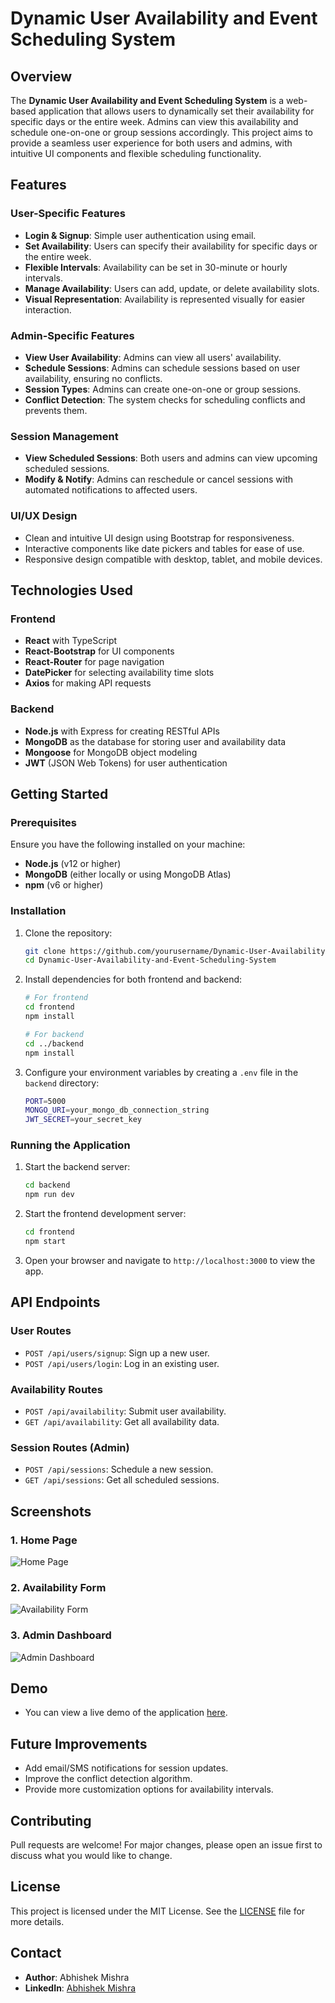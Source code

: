 # Dynamic User Availability and Event Scheduling System

## Overview

The **Dynamic User Availability and Event Scheduling System** is a web-based application that allows users to dynamically set their availability for specific days or the entire week. Admins can view this availability and schedule one-on-one or group sessions accordingly. This project aims to provide a seamless user experience for both users and admins, with intuitive UI components and flexible scheduling functionality.

## Features

### User-Specific Features
- **Login & Signup**: Simple user authentication using email.
- **Set Availability**: Users can specify their availability for specific days or the entire week.
- **Flexible Intervals**: Availability can be set in 30-minute or hourly intervals.
- **Manage Availability**: Users can add, update, or delete availability slots.
- **Visual Representation**: Availability is represented visually for easier interaction.

### Admin-Specific Features
- **View User Availability**: Admins can view all users' availability.
- **Schedule Sessions**: Admins can schedule sessions based on user availability, ensuring no conflicts.
- **Session Types**: Admins can create one-on-one or group sessions.
- **Conflict Detection**: The system checks for scheduling conflicts and prevents them.

### Session Management
- **View Scheduled Sessions**: Both users and admins can view upcoming scheduled sessions.
- **Modify & Notify**: Admins can reschedule or cancel sessions with automated notifications to affected users.

### UI/UX Design
- Clean and intuitive UI design using Bootstrap for responsiveness.
- Interactive components like date pickers and tables for ease of use.
- Responsive design compatible with desktop, tablet, and mobile devices.

## Technologies Used

### Frontend
- **React** with TypeScript
- **React-Bootstrap** for UI components
- **React-Router** for page navigation
- **DatePicker** for selecting availability time slots
- **Axios** for making API requests

### Backend
- **Node.js** with Express for creating RESTful APIs
- **MongoDB** as the database for storing user and availability data
- **Mongoose** for MongoDB object modeling
- **JWT** (JSON Web Tokens) for user authentication

## Getting Started

### Prerequisites
Ensure you have the following installed on your machine:
- **Node.js** (v12 or higher)
- **MongoDB** (either locally or using MongoDB Atlas)
- **npm** (v6 or higher)

### Installation

1. Clone the repository:
    ```bash
    git clone https://github.com/yourusername/Dynamic-User-Availability-and-Event-Scheduling-System.git
    cd Dynamic-User-Availability-and-Event-Scheduling-System
    ```

2. Install dependencies for both frontend and backend:
    ```bash
    # For frontend
    cd frontend
    npm install

    # For backend
    cd ../backend
    npm install
    ```

3. Configure your environment variables by creating a `.env` file in the `backend` directory:
    ```bash
    PORT=5000
    MONGO_URI=your_mongo_db_connection_string
    JWT_SECRET=your_secret_key
    ```

### Running the Application

1. Start the backend server:
    ```bash
    cd backend
    npm run dev
    ```

2. Start the frontend development server:
    ```bash
    cd frontend
    npm start
    ```

3. Open your browser and navigate to `http://localhost:3000` to view the app.

## API Endpoints

### User Routes
- `POST /api/users/signup`: Sign up a new user.
- `POST /api/users/login`: Log in an existing user.

### Availability Routes
- `POST /api/availability`: Submit user availability.
- `GET /api/availability`: Get all availability data.

### Session Routes (Admin)
- `POST /api/sessions`: Schedule a new session.
- `GET /api/sessions`: Get all scheduled sessions.

## Screenshots

### 1. Home Page
![Home Page](screenshots/home-page.png)

### 2. Availability Form
![Availability Form](screenshots/availability-form.png)

### 3. Admin Dashboard
![Admin Dashboard](screenshots/admin-dashboard.png)

## Demo

- You can view a live demo of the application [here](https://drive.google.com/file/d/1J5O-AszqfXcaIpikd98WBet1LS3sdQM_/view?usp=sharing).

## Future Improvements
- Add email/SMS notifications for session updates.
- Improve the conflict detection algorithm.
- Provide more customization options for availability intervals.

## Contributing
Pull requests are welcome! For major changes, please open an issue first to discuss what you would like to change.

## License
This project is licensed under the MIT License. See the [LICENSE](LICENSE) file for more details.

## Contact
- **Author**: Abhishek Mishra
- **LinkedIn**: [Abhishek Mishra](https://www.linkedin.com/in/abhishek-mishra)
